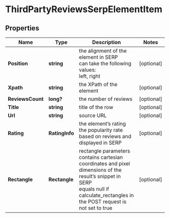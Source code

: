 # ThirdPartyReviewsSerpElementItem


## Properties

| Name | Type | Description | Notes |
|------------ | ------------- | ------------- | -------------|
**Position** | **string** | the alignment of the element in SERP<br>can take the following values:<br>left, right |[optional]|
**Xpath** | **string** | the XPath of the element |[optional]|
**ReviewsCount** | **long?** | the number of reviews |[optional]|
**Title** | **string** | title of the row |[optional]|
**Url** | **string** | source URL |[optional]|
**Rating** | **RatingInfo** | the element’s rating<br>the popularity rate based on reviews and displayed in SERP |[optional]|
**Rectangle** | **Rectangle** | rectangle parameters<br>contains cartesian coordinates and pixel dimensions of the result’s snippet in SERP<br>equals null if calculate_rectangles in the POST request is not set to true |[optional]|